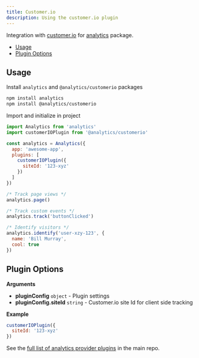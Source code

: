 ```yaml
---
title: Customer.io
description: Using the customer.io plugin
---
```


Integration with [customer.io](https://customer.io/) for [analytics](https://www.npmjs.com/package/analytics) package.

<!-- ANALYTICS_DOCS:START (TOC) -->
- [Usage](#usage)
- [Plugin Options](#plugin-options)
<!-- ANALYTICS_DOCS:END (TOC) -->

<!-- ANALYTICS_DOCS:START (USAGE) -->
## Usage

Install `analytics` and `@analytics/customerio` packages

```bash
npm install analytics
npm install @analytics/customerio
```

Import and initialize in project

```js
import Analytics from 'analytics'
import customerIOPlugin from '@analytics/customerio'

const analytics = Analytics({
  app: 'awesome-app',
  plugins: [
    customerIOPlugin({
      siteId: '123-xyz'
    })
  ]
})

/* Track page views */
analytics.page()

/* Track custom events */
analytics.track('buttonClicked')

/* Identify visitors */
analytics.identify('user-xzy-123', {
  name: 'Bill Murray',
  cool: true
})

```
<!-- ANALYTICS_DOCS:END -->

<!-- ANALYTICS_DOCS:START (API) -->
## Plugin Options

**Arguments**

- **pluginConfig** <code>object</code> - Plugin settings
- **pluginConfig.siteId** <code>string</code> - Customer.io site Id for client side tracking

**Example**

```js
customerIOPlugin({
  siteId: '123-xyz'
})
```
<!-- ANALYTICS_DOCS:END -->


See the [full list of analytics provider plugins](https://github.com/DavidWells/analytics#current-plugins) in the main repo.
